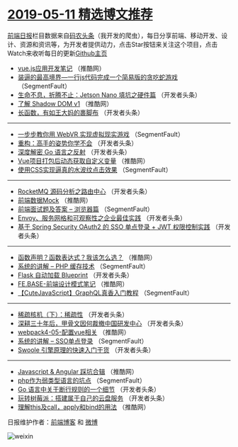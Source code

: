 # [2019-05-11 精选博文推荐](https://toutiao.qdkfweb.cn/date/2019/05/11)

[前端日报](https://qdkfweb.cn/c/news)栏目数据来自[码农头条](https://toutiao.qdkfweb.cn/)（我开发的爬虫），每日分享前端、移动开发、设计、资源和资讯等，为开发者提供动力，点击Star按钮来关注这个项目，点击Watch来收听每日的更新[Github主页](https://github.com/kujian/frontendDaily)
* [vue.js应用开发笔记](https://toutiao.qdkfweb.cn/110725.html) （推酷网）
* [装逼的最高境界&#8212;一行js代码完成一个简易版的贪吃蛇游戏](https://toutiao.qdkfweb.cn/110673.html) （SegmentFault）
* [生命不息，折腾不止：Jetson Nano 填坑之硬件篇](https://toutiao.qdkfweb.cn/110696.html) （开发者头条）
* [了解 Shadow DOM v1](https://toutiao.qdkfweb.cn/110719.html) （推酷网）
* [长函数，有如王大妈的裹脚布](https://toutiao.qdkfweb.cn/110698.html) （开发者头条）

***
* [一步步教你用 WebVR 实现虚拟现实游戏](https://toutiao.qdkfweb.cn/110668.html) （SegmentFault）
* [重构：高手的姿势你学不会](https://toutiao.qdkfweb.cn/110700.html) （开发者头条）
* [深度解密 Go 语言之反射](https://toutiao.qdkfweb.cn/110679.html) （开发者头条）
* [Vue项目打包后动态获取自定义变量](https://toutiao.qdkfweb.cn/110711.html) （推酷网）
* [使用CSS实现逼真的水波纹点击效果](https://toutiao.qdkfweb.cn/110658.html) （SegmentFault）

***
* [RocketMQ 源码分析之路由中心](https://toutiao.qdkfweb.cn/110690.html) （开发者头条）
* [前端数据Mock](https://toutiao.qdkfweb.cn/110722.html) （推酷网）
* [前端面试题及答案 &#8211; 浏览器篇](https://toutiao.qdkfweb.cn/110669.html) （SegmentFault）
* [Envoy、服务网格和可观察性之企业最佳实践](https://toutiao.qdkfweb.cn/110701.html) （开发者头条）
* [基于 Spring Security OAuth2 的 SSO 单点登录 + JWT 权限控制实践](https://toutiao.qdkfweb.cn/110680.html) （开发者头条）

***
* [函数声明？函数表达式？我该怎么选？](https://toutiao.qdkfweb.cn/110712.html) （推酷网）
* [系统的讲解 &#8211; PHP 缓存技术](https://toutiao.qdkfweb.cn/110659.html) （SegmentFault）
* [Flask 自动加载 Blueprint](https://toutiao.qdkfweb.cn/110691.html) （开发者头条）
* [FE.BASE-前端设计模式笔记](https://toutiao.qdkfweb.cn/110723.html) （推酷网）
* [【CuteJavaScript】GraphQL真香入门教程](https://toutiao.qdkfweb.cn/110670.html) （SegmentFault）

***
* [稀疏核机（下）：稀疏性](https://toutiao.qdkfweb.cn/110702.html) （开发者头条）
* [深耕三十年后，甲骨文因何裁撤中国研发中心](https://toutiao.qdkfweb.cn/110681.html) （开发者头条）
* [webpack4-05-配置vue相关](https://toutiao.qdkfweb.cn/110713.html) （推酷网）
* [系统的讲解 &#8211; SSO单点登录](https://toutiao.qdkfweb.cn/110660.html) （SegmentFault）
* [Swoole 引擎原理的快速入门干货](https://toutiao.qdkfweb.cn/110692.html) （开发者头条）

***
* [Javascript &amp; Angular 踩坑合辑](https://toutiao.qdkfweb.cn/110724.html) （推酷网）
* [php作为弱类型语言的坑点](https://toutiao.qdkfweb.cn/110671.html) （SegmentFault）
* [Go 语言中关于断行规则的一个细节](https://toutiao.qdkfweb.cn/110703.html) （开发者头条）
* [玩转树莓派：搭建属于自己的云盘服务](https://toutiao.qdkfweb.cn/110682.html) （开发者头条）
* [理解this及call，apply和bind的用法](https://toutiao.qdkfweb.cn/110714.html) （推酷网）

日报维护作者：[前端博客](https://qdkfweb.cn/) 和 [微博](https://qdkfweb.cn/go/weibo)

![weixin](https://user-images.githubusercontent.com/3055447/38468989-651132ac-3b80-11e8-8e6b-15122322a9d7.png)